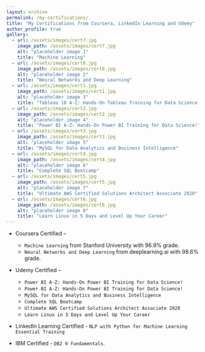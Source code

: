 ```yaml
---
layout: archive
permalink: /my-certifications/
title: "My Certifications from Coursera, LinkedIn Learning and Udemy"
author_profile: true
gallery:
  - url: /assets/images/cert7.jpg
    image_path: /assets/images/cert7.jpg
    alt: "placeholder image 1"
    title: "Machine Learning"
  - url: /assets/images/cert8.jpg
    image_path: /assets/images/cert8.jpg
    alt: "placeholder image 2"
    title: "Neural Networks and Deep Learning"
  - url: /assets/images/cert1.jpg
    image_path: /assets/images/cert1.jpg
    alt: "placeholder image 3"
    title: "Tableau 10 A-Z: Hands-On Tableau Training for Data Science!"
  - url: /assets/images/cert2.jpg
    image_path: /assets/images/cert2.jpg
    alt: "placeholder image 4"
    title: "Power BI A-Z: Hands-On Power BI Training for Data Science!"
  - url: /assets/images/cert3.jpg
    image_path: /assets/images/cert3.jpg
    alt: "placeholder image 5"
    title: "MySQL for Data Analytics and Business Intelligence"
  - url: /assets/images/cert4.jpg
    image_path: /assets/images/cert4.jpg
    alt: "placeholder image 6"
    title: "Complete SQL Bootcamp"
  - url: /assets/images/cert5.jpg
    image_path: /assets/images/cert5.jpg
    alt: "placeholder image 7"
    title: "Ultimate AWS Certified Solutions Architect Associate 2020"
  - url: /assets/images/cert6.jpg
    image_path: /assets/images/cert6.jpg
    alt: "placeholder image 8"
    title: "Learn Linux in 5 Days and Level Up Your Career"
---
```

* Coursera Certified –

  * `Machine Learning` from Stanford University with 96.9% grade.
  * `Neural Networks and Deep Learning` from deeplearning.ai with 98.6% grade.  

* Udemy Certified –

  * `Power BI A-Z: Hands-On Power BI Training for Data Science!`
  *	`Power BI A-Z: Hands-On Power BI Training for Data Science!`
  * `MySQL for Data Analytics and Business Intelligence`
  *	`Complete SQL Bootcamp`
  * `Ultimate AWS Certified Solutions Architect Associate 2020`
  *	`Learn Linux in 5 Days and Level Up Your Career`

* LinkedIn Learning Certified - `NLP with Python for Machine Learning Essential Training`

* IBM Certified - `DB2 9 fundamentals`.  
